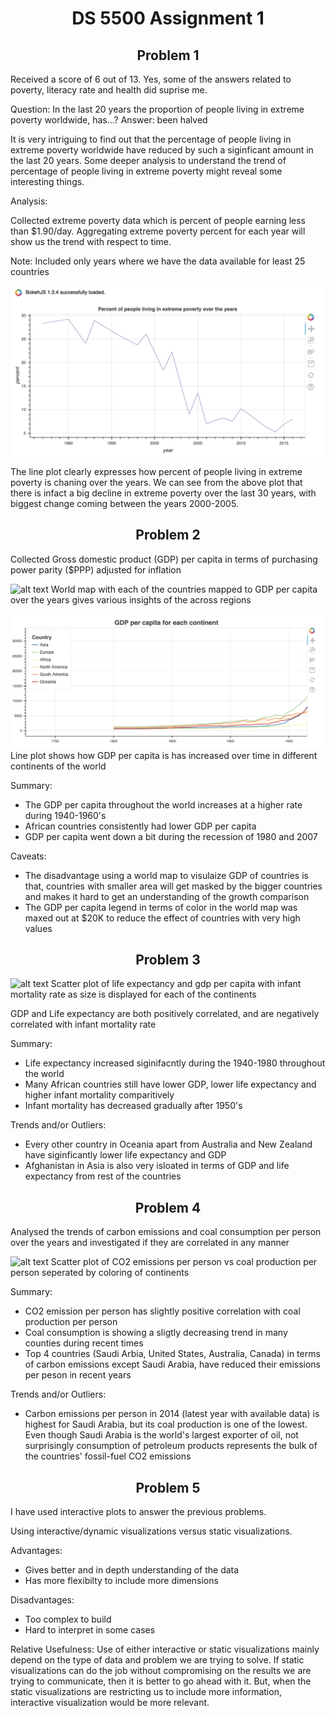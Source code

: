 <h1><center>DS 5500 Assignment 1</center></h1>

<h2><center>Problem 1</center></h2>

Received a score of 6 out of 13. Yes, some of the answers related to poverty, literacy rate and health did suprise me.

Question: In the last 20 years the proportion of people living in extreme poverty worldwide, has...?
Answer: been halved

It is very intriguing to find out that the percentage of people living in extreme poverty worldwide have reduced by
such a siginficant amount in the last 20 years. Some deeper analysis to understand the trend of percentage of people living in extreme poverty might reveal some interesting things.


Analysis:

Collected extreme poverty data which is percent of people earning less than $1.90/day. Aggregating extreme poverty
percent for each year will show us the trend with respect to time.

Note: Included only years where we have the data available for least 25 countries

![alt text](https://github.com/ItsmeKumar/DS5500-HW1/blob/master/plots/Q1.png)

The line plot clearly expresses how percent of people living in extreme poverty is chaning over the years. We can see from the above plot that there is infact a big decline in extreme poverty over the last 30 years, with biggest
change coming between the years 2000-2005.

<h2><center>Problem 2</center></h2>

Collected Gross domestic product (GDP) per capita in terms of purchasing power parity ($PPP) adjusted for inflation

![alt text](https://github.com/ItsmeKumar/DS5500-HW1/blob/master/plots/Q2.gif)
World map with each of the countries mapped to GDP per capita over the years gives various insights of the across regions

![alt text](https://github.com/ItsmeKumar/DS5500-HW1/blob/master/plots/Q2.png)
Line plot shows how GDP per capita is has increased over time in different continents of the world

Summary:

* The GDP per capita throughout the world increases at a higher rate during 1940-1960's
* African countries consistently had lower GDP per capita
* GDP per capita went down a bit during the recession of 1980 and 2007

Caveats:
* The disadvantage using a world map to visulaize GDP of countries is that, countries with smaller area will get masked by the bigger countries and makes it hard to get an understanding of the growth comparison
* The GDP per capita legend in terms of color in the world map was maxed out at $20K to reduce the effect of countries with very high values

<h2><center>Problem 3</center></h2>

![alt text](https://github.com/ItsmeKumar/DS5500-HW1/blob/master/plots/Q3.gif)
Scatter plot of life expectancy and gdp per capita with infant mortality rate as size is displayed for each of the continents

GDP and Life expectancy are both positively correlated, and are negatively correlated with infant mortality rate

Summary:
* Life expectancy increased siginifacntly during the 1940-1980 throughout the world
* Many African countries still have lower GDP, lower life expectancy and higher infant mortality comparitively
* Infant mortality has decreased gradually after 1950's

Trends and/or Outliers:
* Every other country in Oceania apart from Australia and New Zealand have siginficantly lower life expectancy and GDP
* Afghanistan in Asia is also very isloated in terms of GDP and life expectancy from rest of the countries

<h2><center>Problem 4</center></h2>

Analysed the trends of carbon emissions and coal consumption per person over the years and investigated if they are correlated in any manner 

![alt text](https://github.com/ItsmeKumar/DS5500-HW1/blob/master/plots/Q4.gif)
Scatter plot of CO2 emissions per person vs coal production per person seperated by coloring of continents

Summary:
* CO2 emission per person has slightly positive correlation with coal production per person
* Coal consumption is showing a sligtly decreasing trend in many counties during recent times
* Top 4 countries (Saudi Arbia, United States, Australia, Canada) in terms of carbon emissions except Saudi Arabia, have reduced their emissions per peson in recent years

Trends and/or Outliers:
* Carbon emissions per person in 2014 (latest year with available data) is highest for Saudi Arabia, but its coal production is one of the lowest. Even though Saudi Arabia is the world's largest exporter of oil, not surprisingly consumption of petroleum products represents the bulk of the countries' fossil-fuel CO2 emissions

<h2><center>Problem 5</center></h2>

I have used interactive plots to answer the previous problems.

Using interactive/dynamic visualizations versus static visualizations.

Advantages:
* Gives better and in depth understanding of the data
* Has more flexibilty to include more dimensions

Disadvantages:
* Too complex to build
* Hard to interpret in some cases

Relative Usefulness:
Use of either interactive or static visualizations mainly depend on the type of data and problem we are trying to solve. If static visualizations can do the job without compromising on the results we are trying to communicate, then it is better to go ahead with it. But, when the static visualizations are restricting us to include more information, interactive visualization would be more relevant.


